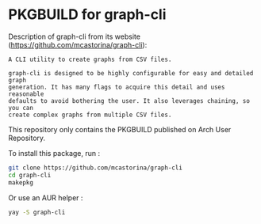 PKGBUILD for graph-cli
======================

Description of graph-cli from its website
(https://github.com/mcastorina/graph-cli):

    A CLI utility to create graphs from CSV files.

    graph-cli is designed to be highly configurable for easy and detailed graph
    generation. It has many flags to acquire this detail and uses reasonable
    defaults to avoid bothering the user. It also leverages chaining, so you can
    create complex graphs from multiple CSV files.

This repository only contains the PKGBUILD published on Arch User Repository.

To install this package, run :

```sh
git clone https://github.com/mcastorina/graph-cli
cd graph-cli
makepkg
```

Or use an AUR helper :

```sh
yay -S graph-cli
```
